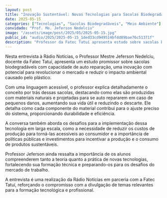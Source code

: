 ```yaml
---
layout: post
title: "Inovação Sustentável: Novas Tecnologias para Sacolas Biodegradáveis e seus Efeitos no Meio Ambiente"
date: 2025-05-15
categories: ["Tecnologias", "Sacolas Biodegradáveis", "Meio Ambiente"]
convidado: "Prof. Me. Jeferson Nedelciu"
image: "/assets/image/post/2025/05/2025-05-15.jpg"
public_id: "audio/2025/2025-05-15_1ded33cd949514bfdd89bae76c51371f"
description: "Professor da Fatec Tatuí apresenta estudo sobre sacolas biodegradáveis com capacidade de auto reparação, uma inovação com potencial para revolucionar o mercado e reduzir o impacto ambiental causado pelo plástico. Com linguagem acessível, é explicado o conceito dessas sacolas produzidas com materiais naturais e projetadas para se auto repararem em caso de pequenos danos, aumentando sua vida útil e reduzindo o descarte. São abordados os desafios para implementação em larga escala, como redução de custos de produção e a importância de políticas públicas e investimentos para incentivar produtos sustentáveis."
---
```


Nesta entrevista à Rádio Notícias, o Professor Mestre Jeferson Nedelciu, docente da Fatec Tatuí, apresenta um estudo promissor sobre sacolas biodegradáveis com capacidade de auto reparação, uma inovação com potencial para revolucionar o mercado e reduzir o impacto ambiental causado pelo plástico.  

Com uma linguagem acessível, o professor explica detalhadamente o conceito por trás dessas sacolas, destacando como elas são produzidas com materiais naturais e projetadas para se auto repararem em caso de pequenos danos, aumentando sua vida útil e reduzindo o descarte. Ele detalha como cada componente do material contribui para o ajuste preciso do sistema, proporcionando durabilidade e eficiência.  

A conversa também aborda os desafios para a implementação dessa tecnologia em larga escala, como a necessidade de reduzir os custos de produção para torná-las acessíveis ao consumidor e a importância de políticas públicas e investimentos para incentivar a produção e o consumo de produtos sustentáveis.  

Professor Jeferson ainda ressalta a importância de os alunos compreenderem tanto a teoria quanto a prática de novas tecnologias, fortalecendo sua formação técnica e preparando-os para os desafios do mercado de trabalho.  

A entrevista é uma realização da Rádio Notícias em parceria com a Fatec Tatuí, reforçando o compromisso com a divulgação de temas relevantes para a formação tecnológica e profissional.